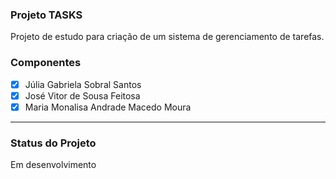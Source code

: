 ### Projeto TASKS

Projeto de estudo para criação de um sistema de gerenciamento de tarefas.

### Componentes
- [x] Júlia Gabriela Sobral Santos
- [x] José Vitor de Sousa Feitosa
- [x] Maria Monalisa Andrade Macedo Moura

---

### Status do Projeto
Em desenvolvimento
